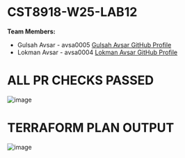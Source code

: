 # CST8918-W25-LAB12

**Team Members:**
- Gulsah Avsar - avsa0005 [Gulsah Avsar GitHub Profile](https://github.com/GulsahAvsar)
- Lokman Avsar - avsa0004 [Lokman Avsar GitHub Profile](https://github.com/Lokmanavsar)


# ALL PR CHECKS PASSED

![image](https://github.com/user-attachments/assets/80b6c11e-6d31-4b9e-b293-411d0a478c76)

# TERRAFORM PLAN OUTPUT

![image](https://github.com/user-attachments/assets/b2fcfe85-9cab-4887-842e-61c62fffc030)
